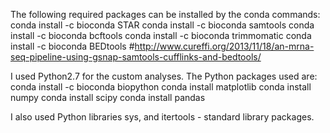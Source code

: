 The following required packages can be installed by the conda commands:
conda install -c bioconda STAR
conda install -c bioconda samtools
conda install -c bioconda bcftools
conda install -c bioconda trimmomatic
conda install -c bioconda BEDtools #http://www.cureffi.org/2013/11/18/an-mrna-seq-pipeline-using-gsnap-samtools-cufflinks-and-bedtools/

I used Python2.7 for the custom analyses. The Python packages used are:
conda install -c bioconda biopython
conda install matplotlib
conda install numpy 
conda install scipy
conda install pandas

I also used Python libraries sys, and itertools - standard library packages.